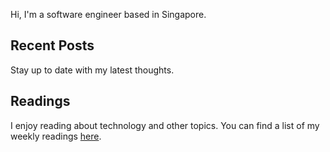Hi, I'm a software engineer based in Singapore.

## Recent Posts
Stay up to date with my latest thoughts.

## Readings
I enjoy reading about technology and other topics. You can find a list of my weekly readings [here](./readings.html).